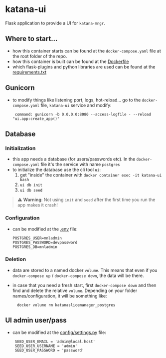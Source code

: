 # katana-ui

Flask application to provide a UI for `katana-mngr`.


## Where to start...
 - how this container starts can be found at the `docker-compose.yaml` file at the root folder of the repo.
 - how this container is built can be found at the [Dockerfile](./Dockerfile)
 - which flask-plugins and python libraries are used can be found at the [requirements.txt](./requirements.txt)


## Gunicorn
 - to modify things like listening port, logs, hot-reload... go to the `docker-compose.yaml` file, `katana-ui` service and modify:

        command: gunicorn -b 0.0.0.0:8080 --access-logfile - --reload "ui.app:create_app()"




## Database

### Initialization
- this app needs a database (for users/passwords etc). In the `docker-compose.yaml` file it's the service with name `postgres`
- to initialize the database use the cli tool `ui`:
    1. get "inside" the container with `docker container exec -it katana-ui bash`
    2. `ui db init`
    3. `ui db seed`

> ⚠️ **Warning**: Not using `init` and `seed` after the first time you run the app makes it crash!

### Configuration
 - can be modified at the [.env](./.env) file:
 
       POSTGRES_USER=mnladmin
       POSTGRES_PASSWORD=devpassword
       POSTGRES_DB=mnladmin

### Deletion
- data are stored to a named docker `volume`. This means that even if you `docker-compose up` / `docker-compose down`, the data will be there.
- in case that you need a fresh start, first `docker-compose down` and then find and delete the relative `volume`. Depending on your folder names/configuration, it will be something like:

        docker volume rm katanaslicemanager_postgres





## UI admin user/pass
- can be modified at the [config/settings.py](./config/settings.py) file:

       SEED_USER_EMAIL = 'admin@local.host'
       SEED_USER_USERNAME = 'admin'
       SEED_USER_PASSWORD = 'password'
